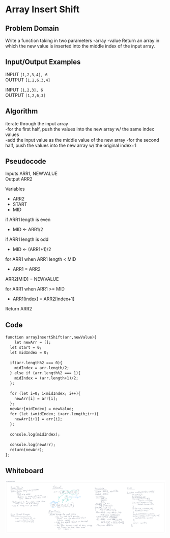 # Array Insert Shift

## Problem Domain

Write a function taking in two parameters
  -array
  -value
Return an array in which the new value is inserted into the middle index of the input array.

## Input/Output Examples

INPUT `[1,2,3,4], 6`  
OUTPUT `[1,2,6,3,4]`  

INPUT `[1,2,3], 6`  
OUTPUT `[1,2,6,3]`  

## Algorithm

iterate through the input array  
  -for the first half, push the values into the new array w/ the same index values  
  -add the input value as the middle value of the new array
  -for the second half, push the values into the new array w/ the original index+1

## Pseudocode

Inputs ARR1, NEWVALUE  
Output ARR2  

Variables

* ARR2
* START  
* MID  

if ARR1 length is even

* MID <- ARR1/2

if ARR1 length is odd

* MID <- (ARR1+1)/2

for ARR1 when ARR1 length < MID

* ARR1 = ARR2

ARR2[MID] = NEWVALUE  

for ARR1 when ARR1 >= MID  

*  ARR1[index] = ARR2[index+1]

Return ARR2

## Code

```
function arrayInsertShift(arr,newValue){
	let newArr = [];
  let start = 0;
  let midIndex = 0;
  
  if(arr.length%2 === 0){
  	midIndex = arr.length/2;
  } else if (arr.length%2 === 1){
  	midIndex = (arr.length+1)/2;
  };
  
  for (let i=0; i<midIndex; i++){
  	newArr[i] = arr[i];
  };
  newArr[midIndex] = newValue;
  for (let i=midIndex; i<arr.length;i++){
  	newArr[i+1] = arr[i];
  };
  
  console.log(midIndex);
  
  console.log(newArr);
  return(newArr);
};
```

## Whiteboard

![whiteboard](./whiteboard.PNG)
